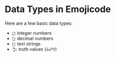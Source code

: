 # Data Types in Emojicode

Here are a few basic data types:

* `🔢`: integer numbers
* `💯`: decimal numbers
* `🔡`: text strings
* `👌`: truth values (`👍`/`👎`)